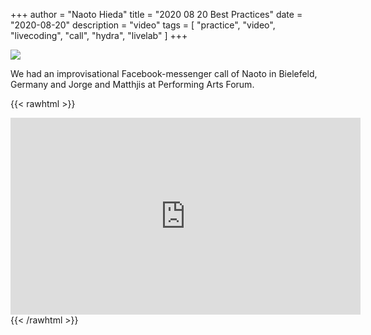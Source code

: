 +++
author = "Naoto Hieda"
title = "2020 08 20 Best Practices"
date = "2020-08-20"
description = "video"
tags = [ "practice", "video", "livecoding", "call", "hydra", "livelab" ]
+++

![](/images/2020-08-20-best-practices.png)

We had an improvisational Facebook-messenger call of Naoto in Bielefeld, Germany and Jorge and Matthjis at Performing Arts Forum.

{{< rawhtml >}}
<div class="youtube-container">
<iframe class="youtube-video" width="560" height="315" src="https://www.youtube.com/embed/oMAl3QpxA2g" frameborder="0" allow="accelerometer; autoplay; encrypted-media; gyroscope; picture-in-picture" allowfullscreen></iframe>
</div>
{{< /rawhtml >}}

